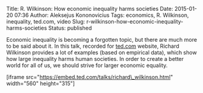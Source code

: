 Title: R. Wilkinson: How economic inequality harms societies
Date: 2015-01-20 07:36
Author: Aleksejus Kononovicius
Tags: economics, R. Wilkinson, inequality, ted.com, video
Slug: r-wilkinson-how-economic-inequality-harms-societies
Status: published

Economic inequality is
becoming a forgotten topic, but there are much more to be said about it.
In this talk, recorded for
[ted.com](https://www.ted.com/talks/richard_wilkinson) website, Richard
Wilkinson provides a lot of examples (based on empirical data), which
show how large inequality harms human societies. In order to create a
better world for all of us, we should strive for larger economic
equality.

\[iframe src="https://embed.ted.com/talks/richard\_wilkinson.html"
width="560" height="315"\]
